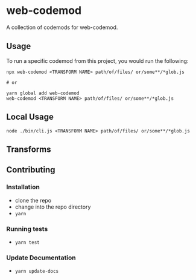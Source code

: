 # web-codemod


A collection of codemods for web-codemod.

## Usage

To run a specific codemod from this project, you would run the following:

```
npx web-codemod <TRANSFORM NAME> path/of/files/ or/some**/*glob.js

# or

yarn global add web-codemod
web-codemod <TRANSFORM NAME> path/of/files/ or/some**/*glob.js
```

## Local Usage
```
node ./bin/cli.js <TRANSFORM NAME> path/of/files/ or/some**/*glob.js
```

## Transforms

<!--TRANSFORMS_START-->
<!--TRANSFORMS_END-->

## Contributing

### Installation

* clone the repo
* change into the repo directory
* `yarn`

### Running tests

* `yarn test`

### Update Documentation

* `yarn update-docs`